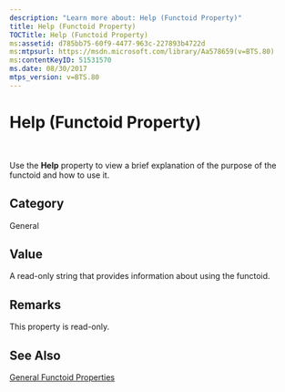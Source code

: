 ```yaml
---
description: "Learn more about: Help (Functoid Property)"
title: Help (Functoid Property)
TOCTitle: Help (Functoid Property)
ms:assetid: d785bb75-60f9-4477-963c-227893b4722d
ms:mtpsurl: https://msdn.microsoft.com/library/Aa578659(v=BTS.80)
ms:contentKeyID: 51531570
ms.date: 08/30/2017
mtps_version: v=BTS.80
---
```


# Help (Functoid Property)

 

Use the **Help** property to view a brief explanation of the purpose of the functoid and how to use it.

## Category

General

## Value

A read-only string that provides information about using the functoid.

## Remarks

This property is read-only.

## See Also

[General Functoid Properties](general-functoid-properties.md)

